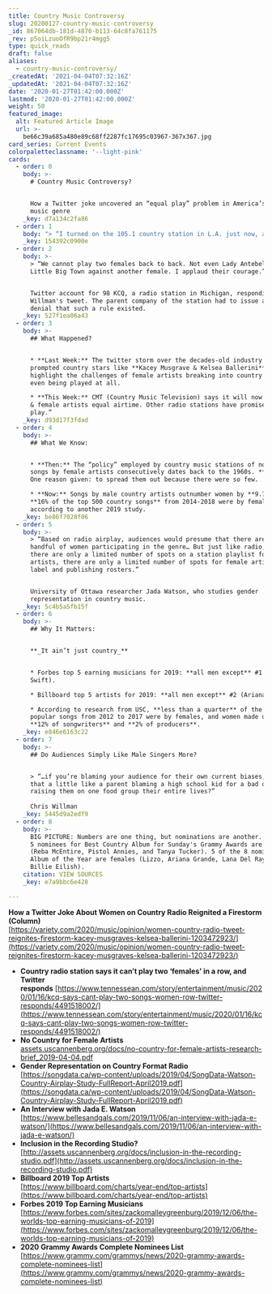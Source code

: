 ```yaml
---
title: Country Music Controversy
slug: 20200127-country-music-controversy
_id: 867064db-181d-4870-b113-64c8fa761175
_rev: p5oiLzuoOfR9bp21r4mgg5
type: quick_reads
draft: false
aliases:
  - country-music-controversy/
_createdAt: '2021-04-04T07:32:16Z'
_updatedAt: '2021-04-04T07:32:16Z'
date: '2020-01-27T01:42:00.000Z'
lastmod: '2020-01-27T01:42:00.000Z'
weight: 50
featured_image:
  alt: Featured Article Image
  url: >-
    be66c39a685a480e89c68ff2287fc17695c03967-367x367.jpg
card_series: Current Events
colorpaletteclassname: '--light-pink'
cards:
  - order: 0
    body: >-
      # Country Music Controversy?


      How a Twitter joke uncovered an “equal play” problem in America’s oldest
      music genre
    _key: d7a134c2fa86
  - order: 1
    body: "> “I turned on the 105.1 country station in L.A. just now, and they were playing the new song by Gabby Barrett, and then, without any pause or interruption at all, they went into a\_Kelsea Ballerini\_song. Can’t they get fined for that?”\n\nChris Willman, a music writer for Variety, who tweeted this as a joke about what he says is \"the unspoken country radio rule about not letting one female singer’s voice succeed another.\""
    _key: 154392c0900e
  - order: 2
    body: >-
      > “We cannot play two females back to back. Not even Lady Antebellum or
      Little Big Town against another female. I applaud their courage.”


      Twitter account for 98 KCQ, a radio station in Michigan, responding to
      Willman's tweet. The parent company of the station had to issue a public
      denial that such a rule existed.
    _key: 527f1ea06a43
  - order: 3
    body: >-
      ## What Happened?


      * **Last Week:** The twitter storm over the decades-old industry “policy”
      prompted country stars like **Kacey Musgrave & Kelsea Ballerini** to
      highlight the challenges of female artists breaking into country radio, or
      even being played at all.

      * **This Week:** CMT (Country Music Television) says it will now give male
      & female artists equal airtime. Other radio stations have promised “equal
      play.”
    _key: d93d17f3fdad
  - order: 4
    body: >-
      ## What We Know:


      * **Then:** The “policy” employed by country music stations of not playing
      songs by female artists consecutively dates back to the 1960s. **Why?**
      One reason given: to spread them out because there were so few.

      * **Now:** Songs by male country artists outnumber women by **9.7 to 1**.
      **16% of the top 500 country songs** from 2014-2018 were by females,
      according to another 2019 study.
    _key: be86f7028f06
  - order: 5
    body: >-
      > “Based on radio airplay, audiences would presume that there are only a
      handful of women participating in the genre… But just like radio, where
      there are only a limited number of spots on a station playlist for female
      artists, there are only a limited number of spots for female artists on
      label and publishing rosters.”


      University of Ottawa researcher Jada Watson, who studies gender
      representation in country music.
    _key: 5c4b5a5fb15f
  - order: 6
    body: >-
      ## Why It Matters:


      **_It ain’t just country_**


      * Forbes top 5 earning musicians for 2019: **all men except** #1 (Taylor
      Swift).

      * Billboard top 5 artists for 2019: **all men except** #2 (Ariana Grande).

      * According to research from USC, **less than a quarter** of the 600 most
      popular songs from 2012 to 2017 were by females, and women made up just
      **12% of songwriters** and **2% of producers**.
    _key: e846e6163c22
  - order: 7
    body: >-
      ## Do Audiences Simply Like Male Singers More?


      > “…if you’re blaming your audience for their own current biases, isn’t
      that a little like a parent blaming a high school kid for a bad diet after
      raising them on one food group their entire lives?”  
        
      Chris Willman
    _key: 5445d9a2edf9
  - order: 8
    body: >-
      BIG PICTURE: Numbers are one thing, but nominations are another. 3 of the
      5 nominees for Best Country Album for Sunday's Grammy Awards are women
      (Reba McEntire, Pistol Annies, and Tanya Tucker). 5 of the 8 nominees for
      Album of the Year are females (Lizzo, Ariana Grande, Lana Del Ray, H.E.R &
      Billie Eilish).
    citation: VIEW SOURCES
    _key: e7a9bbc6e428

---
```

**How a Twitter Joke About Women on Country Radio Reignited a Firestorm (Column)**  
[https://variety.com/2020/music/opinion/women-country-radio-tweet-reignites-firestorm-kacey-musgraves-kelsea-ballerini-1203472923/](https://variety.com/2020/music/opinion/women-country-radio-tweet-reignites-firestorm-kacey-musgraves-kelsea-ballerini-1203472923/)

* **Country radio station says it can’t play two ‘females’ in a row, and Twitter responds** [https://www.tennessean.com/story/entertainment/music/2020/01/16/kcq-says-cant-play-two-songs-women-row-twitter-responds/4491518002/](https://www.tennessean.com/story/entertainment/music/2020/01/16/kcq-says-cant-play-two-songs-women-row-twitter-responds/4491518002/)
* **No Country for Female Artists**  
[assets.uscannenberg.org/docs/no-country-for-female-artists-research-brief_2019-04-04.pdf](http://assets.uscannenberg.org/docs/no-country-for-female-artists-research-brief_2019-04-04.pdf)
* **Gender Representation on Country Format Radio**  
[https://songdata.ca/wp-content/uploads/2019/04/SongData-Watson-Country-Airplay-Study-FullReport-April2019.pdf](https://songdata.ca/wp-content/uploads/2019/04/SongData-Watson-Country-Airplay-Study-FullReport-April2019.pdf)
* **An Interview with Jada E. Watson**  
[https://www.bellesandgals.com/2019/11/06/an-interview-with-jada-e-watson/](https://www.bellesandgals.com/2019/11/06/an-interview-with-jada-e-watson/)
* **Inclusion in the Recording Studio?**  
[http://assets.uscannenberg.org/docs/inclusion-in-the-recording-studio.pdf](http://assets.uscannenberg.org/docs/inclusion-in-the-recording-studio.pdf)
* **Billboard 2019 Top Artists**  
[https://www.billboard.com/charts/year-end/top-artists](https://www.billboard.com/charts/year-end/top-artists)
* **Forbes 2019 Top Earning Musicians**  
[https://www.forbes.com/sites/zackomalleygreenburg/2019/12/06/the-worlds-top-earning-musicians-of-2019](https://www.forbes.com/sites/zackomalleygreenburg/2019/12/06/the-worlds-top-earning-musicians-of-2019)
* **2020 Grammy Awards Complete Nominees List**  
[https://www.grammy.com/grammys/news/2020-grammy-awards-complete-nominees-list](https://www.grammy.com/grammys/news/2020-grammy-awards-complete-nominees-list)